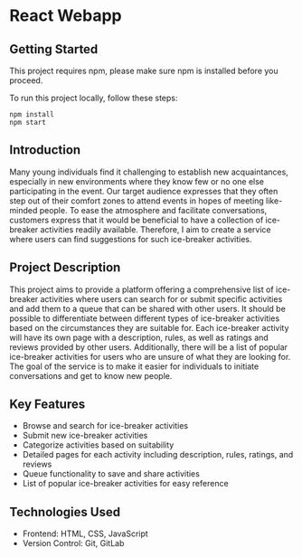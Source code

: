 # React Webapp

## Getting Started
This project requires npm, please make sure npm is installed before you proceed.

To run this project locally, follow these steps:
```
npm install
npm start
```

## Introduction
Many young individuals find it challenging to establish new acquaintances, especially in new environments where they know few or no one else participating in the event. Our target audience expresses that they often step out of their comfort zones to attend events in hopes of meeting like-minded people. To ease the atmosphere and facilitate conversations, customers express that it would be beneficial to have a collection of ice-breaker activities readily available. Therefore, I aim to create a service where users can find suggestions for such ice-breaker activities.

## Project Description
This project aims to provide a platform offering a comprehensive list of ice-breaker activities where users can search for or submit specific activities and add them to a queue that can be shared with other users. It should be possible to differentiate between different types of ice-breaker activities based on the circumstances they are suitable for. Each ice-breaker activity will have its own page with a description, rules, as well as ratings and reviews provided by other users. Additionally, there will be a list of popular ice-breaker activities for users who are unsure of what they are looking for. The goal of the service is to make it easier for individuals to initiate conversations and get to know new people.

## Key Features
- Browse and search for ice-breaker activities
- Submit new ice-breaker activities
- Categorize activities based on suitability
- Detailed pages for each activity including description, rules, ratings, and reviews
- Queue functionality to save and share activities
- List of popular ice-breaker activities for easy reference

## Technologies Used
- Frontend: HTML, CSS, JavaScript
- Version Control: Git, GitLab

